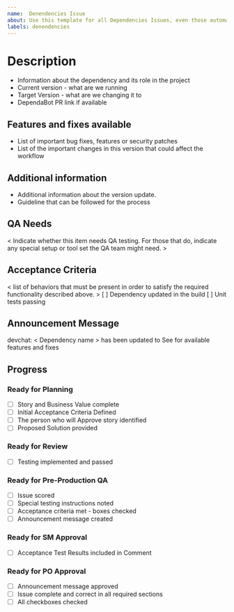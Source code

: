 ```yaml
---
name:  Denendencies Issue
about: Use this template for all Dependencies Issues, even those automatically generated
labels: denendencies
---
```


# Description
- Information about the dependency and its role in the project
- Current version - what are we running
- Target Version - what are we changing it to
- DependaBot PR link if available

## Features and fixes available
- List of important bug fixes, features or security patches
- List of the important changes in this version that could affect the workflow

## Additional information
- Additional information about the version update.
- Guideline that can be followed for the process

## QA Needs
< Indicate whether this item needs QA testing. For those that do, indicate any special setup or tool set the QA team might need. >

## Acceptance Criteria
< list of behaviors that must be present in order to satisfy the required functionality described above. >
[ ] Dependency updated in the build
[ ] Unit tests passing

## Announcement Message
devchat: < Dependency name > has been updated to <dependency target version> See <link to new features or this Issue > for available features and fixes

## Progress
### Ready for Planning
- [ ] Story and Business Value complete
- [ ] Initial Acceptance Criteria Defined
- [ ] The person who will Approve story identified
- [ ] Proposed Solution provided

### Ready for Review
- [ ] Testing implemented and passed

### Ready for Pre-Production QA
- [ ] Issue scored
- [ ] Special testing instructions noted
- [ ] Acceptance criteria met - boxes checked
- [ ] Announcement message created

### Ready for SM Approval
- [ ] Acceptance Test Results included in Comment

### Ready for PO Approval
- [ ] Announcement message approved
- [ ] Issue complete and correct in all required sections
- [ ] All checkboxes checked
